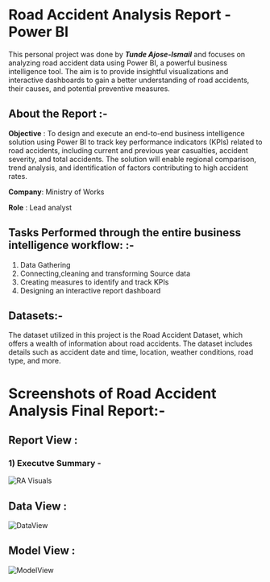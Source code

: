 
# Road Accident Analysis Report - Power BI

This personal project was done by ***Tunde Ajose-Ismail*** and focuses on analyzing road accident data using Power BI, a powerful business intelligence tool. The aim is to provide insightful visualizations and interactive dashboards to gain a better understanding of road accidents, their causes, and potential preventive measures.


## About the Report :-
**Objective** : To design and execute an end-to-end business intelligence solution using Power BI to track key performance indicators (KPIs) related to road accidents, including current and previous year casualties, accident severity, and total accidents. The solution will enable regional comparison, trend analysis, and identification of factors contributing to high accident rates.


**Company**: Ministry of Works

**Role** : Lead analyst

## Tasks Performed through the entire business intelligence workflow: :-
1. Data Gathering
2. Connecting,cleaning and transforming Source data
3. Creating measures to identify and track KPIs 
4. Designing an interactive report dashboard

## Datasets:-
The dataset utilized in this project is the Road Accident Dataset, which offers a wealth of information about road accidents. The dataset includes details such as accident date and time, location, weather conditions, road type, and more.

# Screenshots of Road Accident Analysis Final Report:-

## Report View :

### 1) Executve Summary -

![RA Visuals](https://github.com/xclusivedon/Road-Accident-Analysis-Report-Power-BI/assets/80249869/28d27df2-c993-49e8-b2bb-92450855f5f8)

## Data View :
![DataView](https://github.com/xclusivedon/Road-Accident-Analysis-Report-Power-BI/assets/80249869/af60aff4-35be-4401-8ede-5ee26f5bd382)

## Model View :
![ModelView](https://github.com/xclusivedon/Road-Accident-Analysis-Report-Power-BI/assets/80249869/71c88d7d-8475-4ea7-bc77-068b098e90ed)



